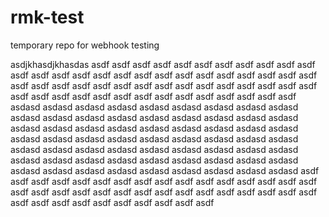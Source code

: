 # rmk-test
temporary repo for webhook testing

asdjkhasdjkhasdas
asdf
asdf
asdf
asdf
asdf
asdf
asdf
asdf
asdf
asdf
asdf
asdf
asdf
asdf
asdf
asdf
asdf
asdf
asdf
asdf
asdf
asdf
asdf
asdf
asdf
asdf
asdf
asdf
asdf
asdf
asdf
asdf
asdf
asdf
asdf
asdf
asdf
asdf
asdf
asdf
asdf
asdf
asdf
asdf
asdf
asdf
asdf
asdf
asdf
asdf
asdf
asdf
asdf
asdf
asdf
asdasd
asdasd
asdasd
asdasd
asdasd
asdasd
asdasd
asdasd
asdasd
asdasd
asdasd
asdasd
asdasd
asdasd
asdasd
asdasd
asdasd
asdasd
asdasd
asdasd
asdasd
asdasd
asdasd
asdasd
asdasd
asdasd
asdasd
asdasd
asdasd
asdasd
asdasd
asdasd
asdasd
asdasd
asdasd
asdasd
asdasd
asdasd
asdasd
asdasd
asdasd
asdasd
asdasd
asdasd
asdasd
asdasd
asdasd
asdasd
asdasd
asdasd
asdasd
asdasd
asdasd
asdasd
asdasd
asdasd
asdasd
asdasd
asdasd
asdasd
asdasd
asdasd
asdasd
asdf
asdf
asdf
asdf
asdf
asdf
asdf
asdf
asdf
asdf
asdf
asdf
asdf
asdf
asdf
asdf
asdf
asdf
asdf
asdf
asdf
asdf
asdf
asdf
asdf
asdf
asdf
asdf
asdf
asdf
asdf
asdf
asdf
asdf
asdf
asdf
asdf
asdf
asdf
asdf
asdf
